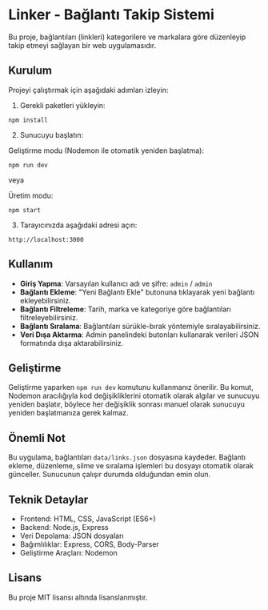 # Linker - Bağlantı Takip Sistemi

Bu proje, bağlantıları (linkleri) kategorilere ve markalara göre düzenleyip takip etmeyi sağlayan bir web uygulamasıdır.

## Kurulum

Projeyi çalıştırmak için aşağıdaki adımları izleyin:

1. Gerekli paketleri yükleyin:
```
npm install
```

2. Sunucuyu başlatın:

Geliştirme modu (Nodemon ile otomatik yeniden başlatma):
```
npm run dev
```

veya

Üretim modu:
```
npm start
```

3. Tarayıcınızda aşağıdaki adresi açın:
```
http://localhost:3000
```

## Kullanım

- **Giriş Yapma**: Varsayılan kullanıcı adı ve şifre: `admin` / `admin`
- **Bağlantı Ekleme**: "Yeni Bağlantı Ekle" butonuna tıklayarak yeni bağlantı ekleyebilirsiniz.
- **Bağlantı Filtreleme**: Tarih, marka ve kategoriye göre bağlantıları filtreleyebilirsiniz.
- **Bağlantı Sıralama**: Bağlantıları sürükle-bırak yöntemiyle sıralayabilirsiniz.
- **Veri Dışa Aktarma**: Admin panelindeki butonları kullanarak verileri JSON formatında dışa aktarabilirsiniz.

## Geliştirme

Geliştirme yaparken `npm run dev` komutunu kullanmanız önerilir. Bu komut, Nodemon aracılığıyla kod değişikliklerini otomatik olarak algılar ve sunucuyu yeniden başlatır, böylece her değişiklik sonrası manuel olarak sunucuyu yeniden başlatmanıza gerek kalmaz.

## Önemli Not

Bu uygulama, bağlantıları `data/links.json` dosyasına kaydeder. Bağlantı ekleme, düzenleme, silme ve sıralama işlemleri bu dosyayı otomatik olarak günceller. Sunucunun çalışır durumda olduğundan emin olun.

## Teknik Detaylar

- Frontend: HTML, CSS, JavaScript (ES6+)
- Backend: Node.js, Express
- Veri Depolama: JSON dosyaları
- Bağımlılıklar: Express, CORS, Body-Parser
- Geliştirme Araçları: Nodemon

## Lisans

Bu proje MIT lisansı altında lisanslanmıştır. 